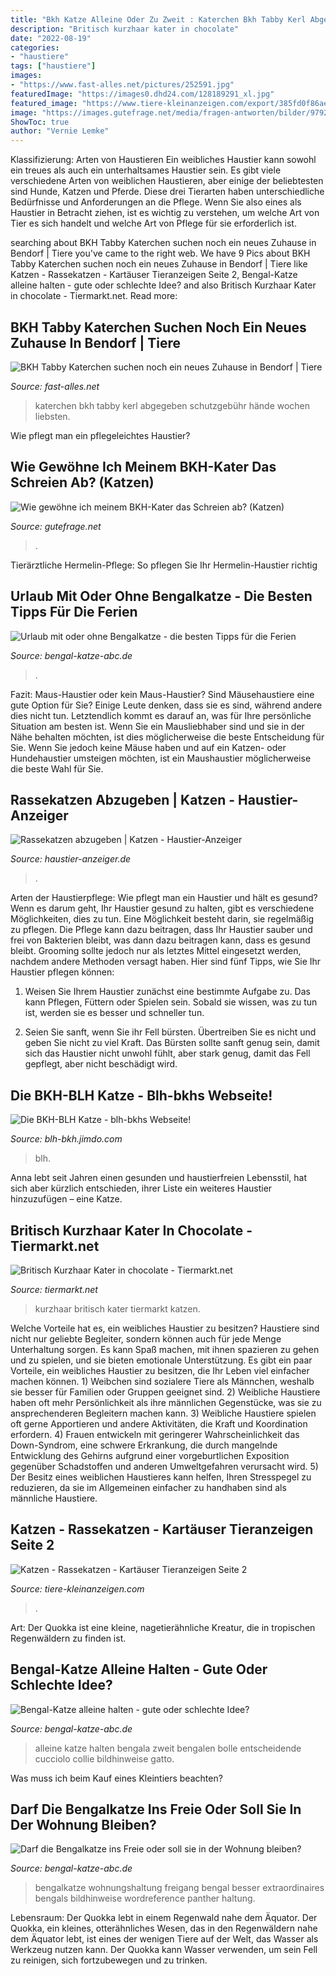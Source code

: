 ```yaml
---
title: "Bkh Katze Alleine Oder Zu Zweit : Katerchen Bkh Tabby Kerl Abgegeben Schutzgebühr Hände Wochen Liebsten"
description: "Britisch kurzhaar kater in chocolate"
date: "2022-08-19"
categories:
- "haustiere"
tags: ["haustiere"]
images:
- "https://www.fast-alles.net/pictures/252591.jpg"
featuredImage: "https://images0.dhd24.com/128189291_xl.jpg"
featured_image: "https://www.tiere-kleinanzeigen.com/export/385fd0f86ae79f66d15e1d632060b.jpg"
image: "https://images.gutefrage.net/media/fragen-antworten/bilder/9792379/1_big.jpg?v=1263286240000"
ShowToc: true
author: "Vernie Lemke"
---
```



Klassifizierung: Arten von Haustieren
Ein weibliches Haustier kann sowohl ein treues als auch ein unterhaltsames Haustier sein. Es gibt viele verschiedene Arten von weiblichen Haustieren, aber einige der beliebtesten sind Hunde, Katzen und Pferde. Diese drei Tierarten haben unterschiedliche Bedürfnisse und Anforderungen an die Pflege. Wenn Sie also eines als Haustier in Betracht ziehen, ist es wichtig zu verstehen, um welche Art von Tier es sich handelt und welche Art von Pflege für sie erforderlich ist.

	

		
searching about BKH Tabby Katerchen suchen noch ein neues Zuhause in Bendorf | Tiere you've came to the right web. We have 9 Pics about BKH Tabby Katerchen suchen noch ein neues Zuhause in Bendorf | Tiere like Katzen - Rassekatzen - Kartäuser Tieranzeigen Seite 2, Bengal-Katze alleine halten - gute oder schlechte Idee? and also Britisch Kurzhaar Kater in chocolate - Tiermarkt.net. Read more:
		
    
## BKH Tabby Katerchen Suchen Noch Ein Neues Zuhause In Bendorf | Tiere

<img loading=lazy src="https://www.fast-alles.net/pictures/252591.jpg" onerror="this.onerror=null;this.src='https://tse3.mm.bing.net/th?id=OIP.JTC_E-tvlNvIrQGZhO02CAAAAA&amp;pid=15.1';" alt="BKH Tabby Katerchen suchen noch ein neues Zuhause in Bendorf | Tiere">

_Source: fast-alles.net_

>katerchen bkh tabby kerl abgegeben schutzgebühr hände wochen liebsten. 

	

Wie pflegt man ein pflegeleichtes Haustier?

    
## Wie Gewöhne Ich Meinem BKH-Kater Das Schreien Ab? (Katzen)

<img loading=lazy src="https://images.gutefrage.net/media/fragen-antworten/bilder/9792379/1_big.jpg?v=1263286240000" onerror="this.onerror=null;this.src='https://tse2.mm.bing.net/th?id=OIP.rhlhD-XEhxkbeF17ybv_qwAAAA&amp;pid=15.1';" alt="Wie gewöhne ich meinem BKH-Kater das Schreien ab? (Katzen)">

_Source: gutefrage.net_

>. 

	

Tierärztliche Hermelin-Pflege: So pflegen Sie Ihr Hermelin-Haustier richtig

    
## Urlaub Mit Oder Ohne Bengalkatze - Die Besten Tipps Für Die Ferien

<img loading=lazy src="http://bengal-katze-abc.de/wp-content/uploads/2018/07/bengalkatze-urlaub.jpg" onerror="this.onerror=null;this.src='https://tse4.mm.bing.net/th?id=OIP.ZYFwK_-6bYI9UG2xbuYP1AHaE7&amp;pid=15.1';" alt="Urlaub mit oder ohne Bengalkatze - die besten Tipps für die Ferien">

_Source: bengal-katze-abc.de_

>. 

	

Fazit: Maus-Haustier oder kein Maus-Haustier?
Sind Mäusehaustiere eine gute Option für Sie? Einige Leute denken, dass sie es sind, während andere dies nicht tun. Letztendlich kommt es darauf an, was für Ihre persönliche Situation am besten ist. Wenn Sie ein Mausliebhaber sind und sie in der Nähe behalten möchten, ist dies möglicherweise die beste Entscheidung für Sie. Wenn Sie jedoch keine Mäuse haben und auf ein Katzen- oder Hundehaustier umsteigen möchten, ist ein Maushaustier möglicherweise die beste Wahl für Sie.

    
## Rassekatzen Abzugeben | Katzen - Haustier-Anzeiger

<img loading=lazy src="https://images0.dhd24.com/128189291_xl.jpg" onerror="this.onerror=null;this.src='https://tse3.mm.bing.net/th?id=OIP.2R5PdcZxSWAFPhGuFrufugHaE4&amp;pid=15.1';" alt="Rassekatzen abzugeben | Katzen - Haustier-Anzeiger">

_Source: haustier-anzeiger.de_

>. 

	

Arten der Haustierpflege: Wie pflegt man ein Haustier und hält es gesund?
Wenn es darum geht, Ihr Haustier gesund zu halten, gibt es verschiedene Möglichkeiten, dies zu tun. Eine Möglichkeit besteht darin, sie regelmäßig zu pflegen. Die Pflege kann dazu beitragen, dass Ihr Haustier sauber und frei von Bakterien bleibt, was dann dazu beitragen kann, dass es gesund bleibt. Grooming sollte jedoch nur als letztes Mittel eingesetzt werden, nachdem andere Methoden versagt haben. Hier sind fünf Tipps, wie Sie Ihr Haustier pflegen können:
1) Weisen Sie Ihrem Haustier zunächst eine bestimmte Aufgabe zu. Das kann Pflegen, Füttern oder Spielen sein. Sobald sie wissen, was zu tun ist, werden sie es besser und schneller tun.

2) Seien Sie sanft, wenn Sie ihr Fell bürsten. Übertreiben Sie es nicht und geben Sie nicht zu viel Kraft. Das Bürsten sollte sanft genug sein, damit sich das Haustier nicht unwohl fühlt, aber stark genug, damit das Fell gepflegt, aber nicht beschädigt wird.

    
## Die BKH-BLH Katze - Blh-bkhs Webseite!

<img loading=lazy src="https://image.jimcdn.com/app/cms/image/transf/dimension=960x10000:format=jpg/path/sa321ae797398436e/image/i6dbf73064993ee1c/version/1487513738/image.jpg" onerror="this.onerror=null;this.src='https://tse2.mm.bing.net/th?id=OIP.i436eIOKagICP1n3VwaqQAHaE8&amp;pid=15.1';" alt="Die BKH-BLH Katze - blh-bkhs Webseite!">

_Source: blh-bkh.jimdo.com_

>blh. 

	

Anna lebt seit Jahren einen gesunden und haustierfreien Lebensstil, hat sich aber kürzlich entschieden, ihrer Liste ein weiteres Haustier hinzuzufügen – eine Katze.

    
## Britisch Kurzhaar Kater In Chocolate - Tiermarkt.net

<img loading=lazy src="https://www.tiermarkt.net/images/listings/2015-08/britisch_kurzhaar_kater_in_chocolate-1440607284-564-d_pic.jpg" onerror="this.onerror=null;this.src='https://tse4.mm.bing.net/th?id=OIP.Fg4itETmWU_IXxi8fXfM9AHaG5&amp;pid=15.1';" alt="Britisch Kurzhaar Kater in chocolate - Tiermarkt.net">

_Source: tiermarkt.net_

>kurzhaar britisch kater tiermarkt katzen. 

	

Welche Vorteile hat es, ein weibliches Haustier zu besitzen?
Haustiere sind nicht nur geliebte Begleiter, sondern können auch für jede Menge Unterhaltung sorgen. Es kann Spaß machen, mit ihnen spazieren zu gehen und zu spielen, und sie bieten emotionale Unterstützung. Es gibt ein paar Vorteile, ein weibliches Haustier zu besitzen, die Ihr Leben viel einfacher machen können. 1) Weibchen sind sozialere Tiere als Männchen, weshalb sie besser für Familien oder Gruppen geeignet sind. 2) Weibliche Haustiere haben oft mehr Persönlichkeit als ihre männlichen Gegenstücke, was sie zu ansprechenderen Begleitern machen kann. 3) Weibliche Haustiere spielen oft gerne Apportieren und andere Aktivitäten, die Kraft und Koordination erfordern. 4) Frauen entwickeln mit geringerer Wahrscheinlichkeit das Down-Syndrom, eine schwere Erkrankung, die durch mangelnde Entwicklung des Gehirns aufgrund einer vorgeburtlichen Exposition gegenüber Schadstoffen und anderen Umweltgefahren verursacht wird. 5) Der Besitz eines weiblichen Haustieres kann helfen, Ihren Stresspegel zu reduzieren, da sie im Allgemeinen einfacher zu handhaben sind als männliche Haustiere.

    
## Katzen - Rassekatzen - Kartäuser Tieranzeigen Seite 2

<img loading=lazy src="https://www.tiere-kleinanzeigen.com/export/385fd0f86ae79f66d15e1d632060b.jpg" onerror="this.onerror=null;this.src='https://tse2.mm.bing.net/th?id=OIP.1tx2OPDjFW9XOXVN4EmHuQHaE8&amp;pid=15.1';" alt="Katzen - Rassekatzen - Kartäuser Tieranzeigen Seite 2">

_Source: tiere-kleinanzeigen.com_

>. 

	

Art: Der Quokka ist eine kleine, nagetierähnliche Kreatur, die in tropischen Regenwäldern zu finden ist.

    
## Bengal-Katze Alleine Halten - Gute Oder Schlechte Idee?

<img loading=lazy src="http://bengal-katze-abc.de/wp-content/uploads/2018/05/bengal-katze-alleine-halten-oder-zu-zweit.jpg" onerror="this.onerror=null;this.src='https://tse3.mm.bing.net/th?id=OIP.8YiByvO6LzFxKvb_jvU1VgHaE7&amp;pid=15.1';" alt="Bengal-Katze alleine halten - gute oder schlechte Idee?">

_Source: bengal-katze-abc.de_

>alleine katze halten bengala zweit bengalen bolle entscheidende cucciolo collie bildhinweise gatto. 

	

Was muss ich beim Kauf eines Kleintiers beachten?

    
## Darf Die Bengalkatze Ins Freie Oder Soll Sie In Der Wohnung Bleiben?

<img loading=lazy src="http://bengal-katze-abc.de/wp-content/uploads/2018/05/bengalkatze-wohnungshaltung-oder-freigang-768x512.jpg" onerror="this.onerror=null;this.src='https://tse3.mm.bing.net/th?id=OIP.TwJEKYp-uv1KBq4kt0s5BAHaE8&amp;pid=15.1';" alt="Darf die Bengalkatze ins Freie oder soll sie in der Wohnung bleiben?">

_Source: bengal-katze-abc.de_

>bengalkatze wohnungshaltung freigang bengal besser extraordinaires bengals bildhinweise wordreference panther haltung. 

	

Lebensraum: Der Quokka lebt in einem Regenwald nahe dem Äquator.
Der Quokka, ein kleines, otterähnliches Wesen, das in den Regenwäldern nahe dem Äquator lebt, ist eines der wenigen Tiere auf der Welt, das Wasser als Werkzeug nutzen kann. Der Quokka kann Wasser verwenden, um sein Fell zu reinigen, sich fortzubewegen und zu trinken.

